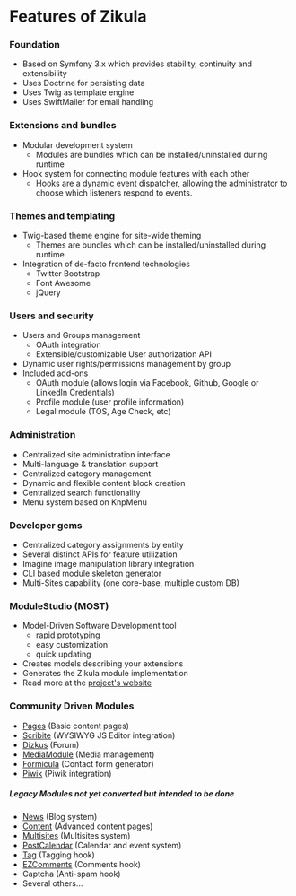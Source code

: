 Features of Zikula
==================

### Foundation

 - Based on Symfony 3.x which provides stability, continuity and extensibility
 - Uses Doctrine for persisting data
 - Uses Twig as template engine
 - Uses SwiftMailer for email handling

### Extensions and bundles

 - Modular development system
   - Modules are bundles which can be installed/uninstalled during runtime
 - Hook system for connecting module features with each other
   - Hooks are a dynamic event dispatcher, allowing the administrator to choose which listeners respond to events.

### Themes and templating

 - Twig-based theme engine for site-wide theming
   - Themes are bundles which can be installed/uninstalled during runtime
 - Integration of de-facto frontend technologies
   - Twitter Bootstrap
   - Font Awesome
   - jQuery

### Users and security

 - Users and Groups management
   - OAuth integration
   - Extensible/customizable User authorization API
 - Dynamic user rights/permissions management by group
 - Included add-ons
   - OAuth module (allows login via Facebook, Github, Google or LinkedIn Credentials)
   - Profile module (user profile information)
   - Legal module (TOS, Age Check, etc)

### Administration

 - Centralized site administration interface
 - Multi-language & translation support
 - Centralized category management
 - Dynamic and flexible content block creation
 - Centralized search functionality
 - Menu system based on KnpMenu

### Developer gems

 - Centralized category assignments by entity
 - Several distinct APIs for feature utilization
 - Imagine image manipulation library integration
 - CLI based module skeleton generator
 - Multi-Sites capability (one core-base, multiple custom DB)


### ModuleStudio (MOST)

 - Model-Driven Software Development tool
    - rapid prototyping
    - easy customization
    - quick updating
 - Creates models describing your extensions
 - Generates the Zikula module implementation
 - Read more at the [project's website](http://modulestudio.de/en)

### Community Driven Modules

 - [Pages](https://github.com/zikula-modules/Pages) (Basic content pages)
 - [Scribite](https://github.com/zikula-modules/Scribite) (WYSIWYG JS Editor integration)
 - [Dizkus](https://github.com/zikula-modules/DizkusModule) (Forum)
 - [MediaModule](https://github.com/cmfcmf/MediaModule) (Media management)
 - [Formicula](https://github.com/zikula-ev/Formicula) (Contact form generator)
 - [Piwik](https://github.com/Guite/Piwik) (Piwik integration)

##### Legacy Modules not yet converted but intended to be done

 - [News](https://github.com/zikula-modules/News) (Blog system)
 - [Content](https://github.com/zikula-modules/Content) (Advanced content pages)
 - [Multisites](https://github.com/zikula-modules/Multisites) (Multisites system)
 - [PostCalendar](https://github.com/craigh/PostCalendar) (Calendar and event system)
 - [Tag](https://github.com/craigh/Tag) (Tagging hook)
 - [EZComments](https://github.com/zikula-modules/EZComments) (Comments hook)
 - Captcha (Anti-spam hook)
 - Several others...

